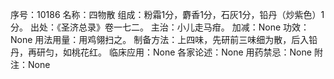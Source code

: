 序号：10186
名称：四物散
组成：粉霜1分，麝香1分，石灰1分，铅丹（炒紫色）1分。
出处：《圣济总录》卷一七二。
主治：小儿走马疳。
加减：None
功效：None
用法用量：用鸡翎扫之。
制备方法：上四味，先研前三味细为散，后入铅丹，再研匀，如桃花红。
临床应用：None
各家论述：None
用药禁忌：None
附注：None
